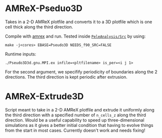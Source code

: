 # AMReX-Pseduo3D
Takes in a 2-D AMReX plotfile and converts it to a 3D plotfile which is one cell thick along the third direction. 

Compile with [amrex](https://github.com/AMReX-Codes/amrex) and run. Tested inside  [```PeleAnalysis/Src```](https://github.com/AMReX-Combustion/PeleAnalysis/tree/master/Src) by using:
```
make -j<cores> EBASE=Pseudo3D NEEDS_f90_SRC=FALSE
```
Runtime inputs: 

```
./Pseudo3D3d.gnu.MPI.ex infile=<pltfilename> is_per=<i j 1>
```
For the second argument, we specifify periodicity of boundaries along the 2 directions. The third direction is kept periodic after extrusion. 

# AMReX-Extrude3D 

Script meant to take in a 2-D AMReX plotfile and extrude it uniformly along the third direction with a specified number of ```n_cells_z``` along the third direction. Would be a useful capability to speed up three-dimensional simulations as it gives a better initial condition that having to evolve things from the start in most cases. Currently doesn't work and needs fixing! 

